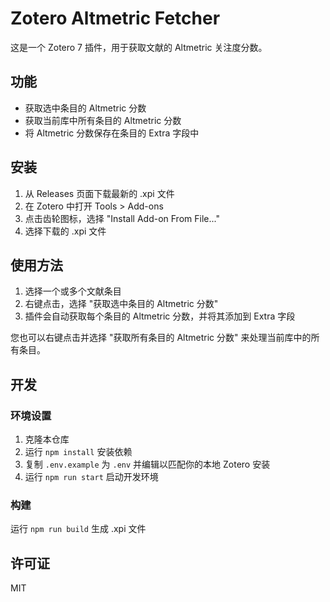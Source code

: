 # Zotero Altmetric Fetcher

这是一个 Zotero 7 插件，用于获取文献的 Altmetric 关注度分数。

## 功能

- 获取选中条目的 Altmetric 分数
- 获取当前库中所有条目的 Altmetric 分数
- 将 Altmetric 分数保存在条目的 Extra 字段中

## 安装

1. 从 Releases 页面下载最新的 .xpi 文件
2. 在 Zotero 中打开 Tools > Add-ons
3. 点击齿轮图标，选择 "Install Add-on From File..."
4. 选择下载的 .xpi 文件

## 使用方法

1. 选择一个或多个文献条目
2. 右键点击，选择 "获取选中条目的 Altmetric 分数"
3. 插件会自动获取每个条目的 Altmetric 分数，并将其添加到 Extra 字段

您也可以右键点击并选择 "获取所有条目的 Altmetric 分数" 来处理当前库中的所有条目。

## 开发

### 环境设置

1. 克隆本仓库
2. 运行 `npm install` 安装依赖
3. 复制 `.env.example` 为 `.env` 并编辑以匹配你的本地 Zotero 安装
4. 运行 `npm run start` 启动开发环境

### 构建

运行 `npm run build` 生成 .xpi 文件

## 许可证

MIT 